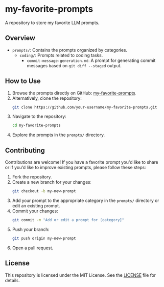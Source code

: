 # my-favorite-prompts
A repository to store my favorite LLM prompts.

## Overview
- `prompts/`: Contains the prompts organized by categories.
    - `coding/`: Prompts related to coding tasks.
        - `commit-message-generation.md`: A prompt for generating commit messages based on `git diff --staged` output.

## How to Use

1. Browse the prompts directly on GitHub: [my-favorite-prompts](https://github.com/your-username/my-favorite-prompts).
2. Alternatively, clone the repository:
   ```bash
   git clone https://github.com/your-username/my-favorite-prompts.git
   ```
3. Navigate to the repository:
   ```bash
   cd my-favorite-prompts
   ```
4. Explore the prompts in the `prompts/` directory.

## Contributing

Contributions are welcome! If you have a favorite prompt you'd like to share or if you'd like to improve existing prompts, please follow these steps:

1. Fork the repository.
2. Create a new branch for your changes:
   ```bash
   git checkout -b my-new-prompt
   ```
3. Add your prompt to the appropriate category in the `prompts/` directory or edit an existing prompt.
4. Commit your changes:
   ```bash
   git commit -m "Add or edit a prompt for [category]"
   ```
5. Push your branch:
   ```bash
   git push origin my-new-prompt
   ```
6. Open a pull request.

## License

This repository is licensed under the MIT License. See the [LICENSE](LICENSE) file for details.

